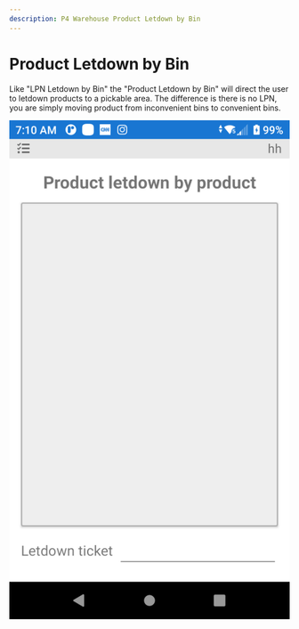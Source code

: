 ```yaml
---
description: P4 Warehouse Product Letdown by Bin
---
```


# Product Letdown by Bin

Like "LPN Letdown by Bin" the "Product Letdown by Bin" will direct the user to letdown products to a pickable area. The difference is there is no LPN, you are simply moving product from inconvenient bins to convenient bins.

![](<../../.gitbook/assets/image (174).png>)
